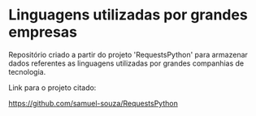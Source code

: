 # Linguagens utilizadas por grandes empresas

Repositório criado a partir do projeto 'RequestsPython' para armazenar dados referentes as linguagens utilizadas por grandes companhias de tecnologia.  

Link para o projeto citado: 

https://github.com/samuel-souza/RequestsPython
